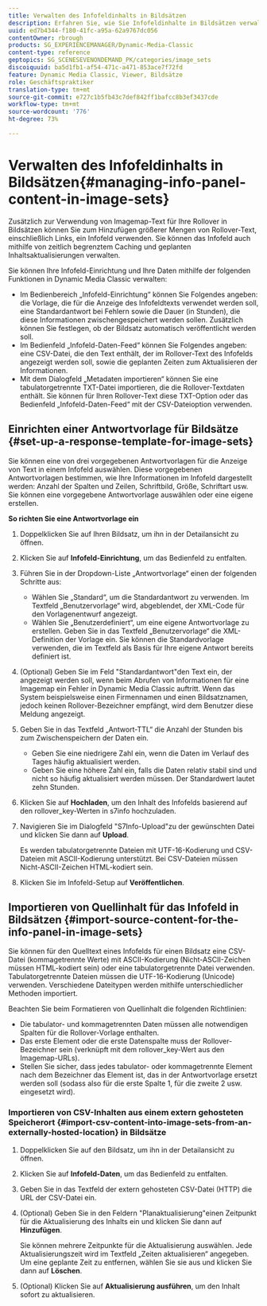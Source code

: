 ```yaml
---
title: Verwalten des Infofeldinhalts in Bildsätzen
description: Erfahren Sie, wie Sie Infofeldinhalte in Bildsätzen verwalten.
uuid: ed7b4344-f180-41fc-a95a-62a9767dc056
contentOwner: rbrough
products: SG_EXPERIENCEMANAGER/Dynamic-Media-Classic
content-type: reference
geptopics: SG_SCENESEVENONDEMAND_PK/categories/image_sets
discoiquuid: ba5d1fb1-af54-471c-a471-853ace7f72fd
feature: Dynamic Media Classic, Viewer, Bildsätze
role: Geschäftspraktiker
translation-type: tm+mt
source-git-commit: e727c1b5fb43c7def842ff1bafcc8b3ef3437cde
workflow-type: tm+mt
source-wordcount: '776'
ht-degree: 73%

---
```



# Verwalten des Infofeldinhalts in Bildsätzen{#managing-info-panel-content-in-image-sets}

Zusätzlich zur Verwendung von Imagemap-Text für Ihre Rollover in Bildsätzen können Sie zum Hinzufügen größerer Mengen von Rollover-Text, einschließlich Links, ein Infofeld verwenden. Sie können das Infofeld auch mithilfe von zeitlich begrenztem Caching und geplanten Inhaltsaktualisierungen verwalten.

Sie können Ihre Infofeld-Einrichtung und Ihre Daten mithilfe der folgenden Funktionen in Dynamic Media Classic verwalten:

* Im Bedienbereich „Infofeld-Einrichtung“ können Sie Folgendes angeben: die Vorlage, die für die Anzeige des Infofeldtexts verwendet werden soll, eine Standardantwort bei Fehlern sowie die Dauer (in Stunden), die diese Informationen zwischengespeichert werden sollen. Zusätzlich können Sie festlegen, ob der Bildsatz automatisch veröffentlicht werden soll.
* Im Bedienfeld „Infofeld-Daten-Feed“ können Sie Folgendes angeben: eine CSV-Datei, die den Text enthält, der im Rollover-Text des Infofelds angezeigt werden soll, sowie die geplanten Zeiten zum Aktualisieren der Informationen.
* Mit dem Dialogfeld „Metadaten importieren“ können Sie eine tabulatorgetrennte TXT-Datei importieren, die die Rollover-Textdaten enthält. Sie können für Ihren Rollover-Text diese TXT-Option oder das Bedienfeld „Infofeld-Daten-Feed“ mit der CSV-Dateioption verwenden.

## Einrichten einer Antwortvorlage für Bildsätze {#set-up-a-response-template-for-image-sets}

Sie können eine von drei vorgegebenen Antwortvorlagen für die Anzeige von Text in einem Infofeld auswählen. Diese vorgegebenen Antwortvorlagen bestimmen, wie Ihre Informationen im Infofeld dargestellt werden: Anzahl der Spalten und Zeilen, Schriftbild, Größe, Schriftart usw. Sie können eine vorgegebene Antwortvorlage auswählen oder eine eigene erstellen.

**So richten Sie eine Antwortvorlage ein**

1. Doppelklicken Sie auf Ihren Bildsatz, um ihn in der Detailansicht zu öffnen.
1. Klicken Sie auf **Infofeld-Einrichtung**, um das Bedienfeld zu entfalten.
1. Führen Sie in der Dropdown-Liste „Antwortvorlage“ einen der folgenden Schritte aus:

   * Wählen Sie „Standard“, um die Standardantwort zu verwenden. Im Textfeld „Benutzervorlage“ wird, abgeblendet, der XML-Code für den Vorlagenentwurf angezeigt.
   * Wählen Sie „Benutzerdefiniert“, um eine eigene Antwortvorlage zu erstellen. Geben Sie in das Textfeld „Benutzervorlage“ die XML-Definition der Vorlage ein. Sie können die Standardvorlage verwenden, die im Textfeld als Basis für Ihre eigene Antwort bereits definiert ist.

1. (Optional) Geben Sie im Feld &quot;Standardantwort&quot;den Text ein, der angezeigt werden soll, wenn beim Abrufen von Informationen für eine Imagemap ein Fehler in Dynamic Media Classic auftritt. Wenn das System beispielsweise einen Firmennamen und einen Bildsatznamen, jedoch keinen Rollover-Bezeichner empfängt, wird dem Benutzer diese Meldung angezeigt.
1. Geben Sie in das Textfeld „Antwort-TTL“ die Anzahl der Stunden bis zum Zwischenspeichern der Daten ein.

   * Geben Sie eine niedrigere Zahl ein, wenn die Daten im Verlauf des Tages häufig aktualisiert werden.
   * Geben Sie eine höhere Zahl ein, falls die Daten relativ stabil sind und nicht so häufig aktualisiert werden müssen. Der Standardwert lautet zehn Stunden.

1. Klicken Sie auf **Hochladen**, um den Inhalt des Infofelds basierend auf den rollover_key-Werten in s7info hochzuladen.
1. Navigieren Sie im Dialogfeld &quot;S7Info-Upload&quot;zu der gewünschten Datei und klicken Sie dann auf **Upload**.

   Es werden tabulatorgetrennte Dateien mit UTF-16-Kodierung und CSV-Dateien mit ASCII-Kodierung unterstützt. Bei CSV-Dateien müssen Nicht-ASCII-Zeichen HTML-kodiert sein.

1. Klicken Sie im Infofeld-Setup auf **Veröffentlichen**.

## Importieren von Quellinhalt für das Infofeld in Bildsätzen {#import-source-content-for-the-info-panel-in-image-sets}

Sie können für den Quelltext eines Infofelds für einen Bildsatz eine CSV-Datei (kommagetrennte Werte) mit ASCII-Kodierung (Nicht-ASCII-Zeichen müssen HTML-kodiert sein) oder eine tabulatorgetrennte Datei verwenden. Tabulatorgetrennte Dateien müssen die UTF-16-Kodierung (Unicode) verwenden. Verschiedene Dateitypen werden mithilfe unterschiedlicher Methoden importiert.

Beachten Sie beim Formatieren von Quellinhalt die folgenden Richtlinien:

* Die tabulator- und kommagetrennten Daten müssen alle notwendigen Spalten für die Rollover-Vorlage enthalten.
* Das erste Element oder die erste Datenspalte muss der Rollover-Bezeichner sein (verknüpft mit dem rollover_key-Wert aus den Imagemap-URLs).
* Stellen Sie sicher, dass jedes tabulator- oder kommagetrennte Element nach dem Bezeichner das Element ist, das in der Antwortvorlage ersetzt werden soll (sodass also für die erste Spalte $1$, für die zweite $2$ usw. eingesetzt wird).

### Importieren von CSV-Inhalten aus einem extern gehosteten Speicherort {#import-csv-content-into-image-sets-from-an-externally-hosted-location} in Bildsätze

1. Doppelklicken Sie auf den Bildsatz, um ihn in der Detailansicht zu öffnen.
1. Klicken Sie auf **Infofeld-Daten**, um das Bedienfeld zu entfalten.
1. Geben Sie in das Textfeld der extern gehosteten CSV-Datei (HTTP) die URL der CSV-Datei ein.
1. (Optional) Geben Sie in den Feldern &quot;Planaktualisierung&quot;einen Zeitpunkt für die Aktualisierung des Inhalts ein und klicken Sie dann auf **Hinzufügen**.

   Sie können mehrere Zeitpunkte für die Aktualisierung auswählen. Jede Aktualisierungszeit wird im Textfeld „Zeiten aktualisieren“ angegeben. Um eine geplante Zeit zu entfernen, wählen Sie sie aus und klicken Sie dann auf **Löschen**.

1. (Optional) Klicken Sie auf **Aktualisierung ausführen**, um den Inhalt sofort zu aktualisieren.

